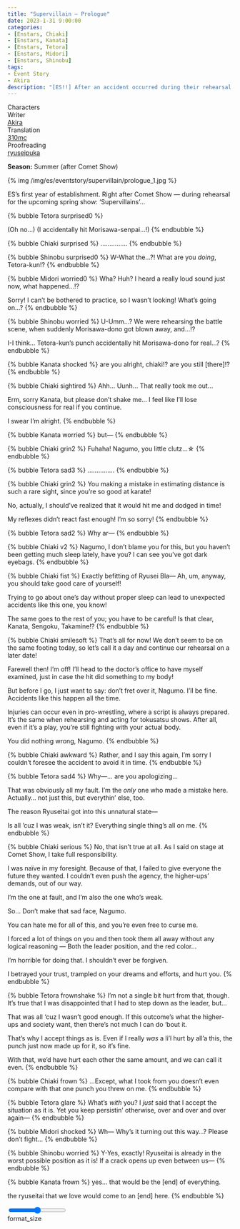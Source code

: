 ```yaml
---
title: "Supervillain – Prologue"
date: 2023-1-31 9:00:00
categories:
- [Enstars, Chiaki]
- [Enstars, Kanata]
- [Enstars, Tetora]
- [Enstars, Midori]
- [Enstars, Shinobu]
tags:
- Event Story
- Akira
description: "[ES!!] After an accident occurred during their rehearsal for the upcoming spring show, ‘Supervillains’, a rift arose within Ryuseitai. Half a year later…"
---
```

<div class="three-wrapper" style="--storyColor:#5ac189;--storyColor-rgb:90,193,137;--storyColor-h:147.4;--storyColor-s:45.4%;--storyColor-l:55.5%;">
    <div class="info-area">
        <div class="info">
            <div class="info-item characters">
                <div class="label">
                    Characters
                </div>
                <div class="value">
                <a href="/categories/Enstars/Tetora" character="Tetora"></a>
                <a href="/categories/Enstars/Shinobu" character="Shinobu"></a>
                <a href="/categories/Enstars/Chiaki" character="Chiaki"></a>
				<a href="/categories/Enstars/Midori" character="Midori"></a>
                <a href="/categories/Enstars/Kanata" character="Kanata"></a>
                </div>
            </div>
            <div class="info-item one">
                <div class="label">
                    Writer
                </div>
                <div class="value">
                    <a href="/tags/Akira/">Akira</a>
                </div>
            </div>
            <div class="info-item two">
                <div class="label">
                    Translation
                </div>
                <div class="value">
                    <a href="/about">310mc</a>
                </div>
            </div>
            <div class="info-item three">
                <div class="label">
                   Proofreading
                </div>
                <div class="value">
                    <a href="https://ryuseipuka.notion.site/proofed-by-ryuseipuka-020757643ea94baabea5e7d21f325a8b" target="_blank">ryuseipuka</a>
                </div>
            </div>
        </div>
    </div>
</div>

<!-- more -->

<div class="msr-season summer">
    <p><span><b>Season:</b> Summer (after Comet Show)</span></p>
</div>

{% img /img/es/eventstory/supervillain/prologue_1.jpg %}

<div class="msr-narration">
    <p>ES’s first year of establishment. Right after Comet Show — during rehearsal for the upcoming spring show: ‘Supervillains’…</p>
</div>

{% bubble Tetora surprised0 %}
<th>(Oh no…)</th>

<th>(I accidentally hit Morisawa-senpai…!)</th>
{% endbubble %}

{% bubble Chiaki surprised %}
……………
{% endbubble %}

{% bubble Shinobu surprised0 %}
W-What the…?! What are you <em>doing</em>, Tetora-kun!?
{% endbubble %}

{% bubble Midori worried0 %}
Wha? Huh? I heard a really loud sound just now, what happened…!?

Sorry! I can’t be bothered to practice, so I wasn’t looking! What’s going on…?
{% endbubble %}

{% bubble Shinobu worried %}
U-Umm…? We were rehearsing the battle scene, when suddenly Morisawa-dono got blown away, and…!?

I-I think… Tetora-kun’s punch accidentally hit Morisawa-dono for real…?
{% endbubble %}

{% bubble Kanata shocked %}
are you alright, chiaki!? are you still [there]!?
{% endbubble %}

{% bubble Chiaki sightired %}
Ahh… Uunh… That really took me out…

Erm, sorry Kanata, but please don’t shake me… I feel like I’ll lose consciousness for real if you continue.

I swear I’m alright.
{% endbubble %}

{% bubble Kanata worried %}
but—
{% endbubble %}

{% bubble Chiaki grin2 %}
Fuhaha! Nagumo, you little clutz…☆
{% endbubble %}

{% bubble Tetora sad3 %}
……………
{% endbubble %}

{% bubble Chiaki grin2 %}
You making a mistake in estimating distance is such a rare sight, since you’re so good at karate!

No, actually, I should’ve realized that it would hit me and dodged in time!

My reflexes didn’t react fast enough! I’m so sorry!
{% endbubble %}

{% bubble Tetora sad2 %}
Why ar—
{% endbubble %}

{% bubble Chiaki v2 %}
Nagumo, I don’t blame you for this, but you haven’t been getting much sleep lately, have you? I can see you’ve got dark eyebags.
{% endbubble %}

{% bubble Chiaki fist %}
Exactly befitting of Ryusei Bla— Ah, um, anyway, you should take good care of yourself!

Trying to go about one’s day without proper sleep can lead to unexpected accidents like this one, you know!

The same goes to the rest of you; you have to be careful! Is that clear, Kanata, Sengoku, Takamine!?
{% endbubble %}

{% bubble Chiaki smilesoft %}
That’s all for now! We don’t seem to be on the same footing today, so let’s call it a day and continue our rehearsal on a later date!

Farewell then! I’m off! I’ll head to the doctor’s office to have myself examined, just in case the hit did something to my body!

But before I go, I just want to say: don’t fret over it, Nagumo. I’ll be fine. Accidents like this happen all the time.

Injuries can occur even in pro-wrestling, where a script is always prepared. It’s the same when rehearsing and acting for tokusatsu shows. After all, even if it’s a play, you’re still fighting with your actual body.

You did nothing wrong, Nagumo.
{% endbubble %}

{% bubble Chiaki awkward %}
Rather, and I say this again, I’m sorry I couldn’t foresee the accident to avoid it in time.
{% endbubble %}

{% bubble Tetora sad4 %}
Why—… are you apologizing…

That was obviously all my fault. I’m the *only* one who made a mistake here. Actually… not just this, but everythin’ else, too.

The reason Ryuseitai got into this unnatural state—

Is all ’cuz I was weak, isn’t it? Everything single thing’s all on me.
{% endbubble %}

{% bubble Chiaki serious %}
No, that isn’t true at all. As I said on stage at Comet Show, I take full responsibility.

I was naïve in my foresight. Because of that, I failed to give everyone the future they wanted. I couldn’t even push the agency, the higher-ups’ demands, out of our way.

I’m the one at fault, and I’m also the one who’s weak.

So… Don’t make that sad face, Nagumo.

You can hate me for all of this, and you’re even free to curse me.

I forced a lot of things on you and then took them all away without any logical reasoning — Both the leader position, and the red color…

I’m horrible for doing that. I shouldn’t ever be forgiven.

I betrayed your trust, trampled on your dreams and efforts, and hurt you.
{% endbubble %}

{% bubble Tetora frownshake %}
I’m not a single bit hurt from that, though. It’s true that I was disappointed that I had to step down as the leader, but…

That was all ‘cuz I wasn’t good enough. If this outcome’s what the higher-ups and society want, then there’s not much I can do ‘bout it.

That’s why I accept things as is. Even if I really *was* a li’l hurt by all’a this, the punch just now made up for it, so it’s fine.

With that, we’d have hurt each other the same amount, and we can call it even.
{% endbubble %}

{% bubble Chiaki frown %}
…Except, what I took from you doesn’t even compare with that one punch you threw on me.
{% endbubble %}

{% bubble Tetora glare %}
What’s *with* you? I *just* said that I accept the situation as it is. Yet you keep persistin’ otherwise, over and over and over again—
{% endbubble %}

{% bubble Midori shocked %}
Wh— Why’s it turning out this way…? Please don’t fight…
{% endbubble %}

{% bubble Shinobu worried %}
Y-Yes, exactly! Ryuseitai is already in the worst possible position as it is! If a crack opens up even between us—
{% endbubble %}

{% bubble Kanata frown %}
yes… that would be the [end] of everything.

the ryuseitai that we love would come to an [end] here.
{% endbubble %}

<div class="navigation2">
    <div class="toolbar-wrapper">
        <div class="slider-container">
            <input type="range" min="1" max="5" value="3" class="slider">
        </div>
        <div class="toolbar">
            <a target="_blank" href="/translations" class="home-button" title="Translations Masterlist"><i class="fa fa-home"></i></a>
            <div class="toolbar__section">
                <a id="sliderDrop">
                    <span class="material-icons-round" title="Text Size">format_size</span>
                </a>
            </div>
            <a target="_blank" href="/supervillain" title="Index"><i class="fa fa-star"></i></a>
            <a href="/supervillain/dark_star" title="Next Chapter: Dark Star"><i class="fa fa-arrow-right"></i></a>
            <a href="#top" class="top-arrow" title="Back to Top"><i class="fa fa-arrow-up"></i></a>
        </div>
    </div>
</div>
